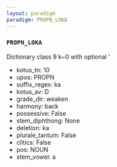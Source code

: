 ```yaml
---
layout: paradigm
paradigm: PROPN_LOKA
---
```

### ` PROPN_LOKA `

Dictionary class 9 k~0 with optional ’
* kotus_tn: 10
* upos: PROPN
* suffix_regex: ka
* kotus_av: D
* grade_dir: weaken
* harmony: back
* possessive: False
* stem_diphthong: None
* deletion: ka
* plurale_tantum: False
* clitics: False
* pos: NOUN
* stem_vowel: a
